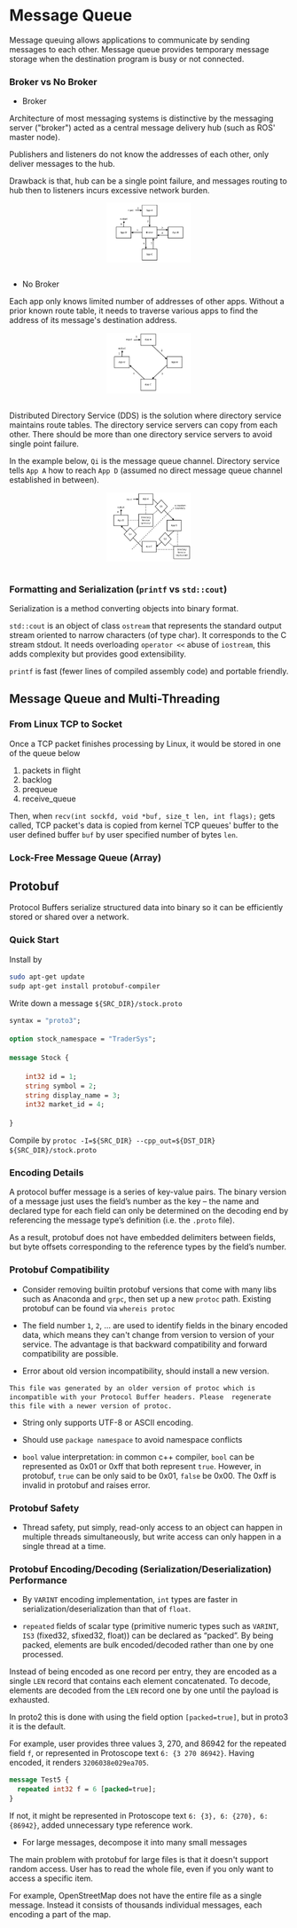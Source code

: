 # Message Queue

Message queuing allows applications to communicate by sending messages to each other. 
Message queue provides temporary message storage when the destination program is busy or not connected.

### Broker vs No Broker

* Broker

Architecture of most messaging systems is distinctive by the messaging server ("broker") acted as a central message delivery hub (such as ROS' master node).

Publishers and listeners do not know the addresses of each other, only deliver messages to the hub.

Drawback is that, hub can be a single point failure, and messages routing to hub then to listeners incurs excessive network burden.

<div style="display: flex; justify-content: center;">
      <img src="imgs/broker_mq.png" width="30%" height="30%" alt="broker_mq" />
</div>
</br>

* No Broker

Each app only knows limited number of addresses of other apps.
Without a prior known route table, it needs to traverse various apps to find the address of its message's destination address.

<div style="display: flex; justify-content: center;">
      <img src="imgs/raw_no_broker.png" width="30%" height="30%" alt="raw_no_broker" />
</div>
</br>

Distributed Directory Service (DDS) is the solution where directory service maintains route tables.
The directory service servers can copy from each other.
There should be more than one directory service servers to avoid single point failure.

In the example below, `Qi` is the message queue channel.
Directory service tells `App A` how to reach `App D` (assumed no direct message queue channel established in between).
<div style="display: flex; justify-content: center;">
      <img src="imgs/dds_no_broker.png" width="30%" height="30%" alt="dds_no_broker" />
</div>
</br>

### Formatting and Serialization (`printf` vs `std::cout`)

Serialization is a method converting objects into binary format.

`std::cout` is an object of class `ostream` that represents the standard output stream oriented to narrow characters (of type char). 
It corresponds to the C stream stdout.
It needs overloading `operator <<` abuse of `iostream`, this adds complexity but provides good extensibility.

`printf` is fast (fewer lines of compiled assembly code) and portable friendly.

## Message Queue and Multi-Threading

### From Linux TCP to Socket

Once a TCP packet finishes processing by Linux, it would be stored in one of the queue below
1. packets in flight
2. backlog
3. prequeue
4. receive_queue

Then, when `recv(int sockfd, void *buf, size_t len, int flags);` gets called, 
TCP packet's data is copied from kernel TCP queues' buffer to the user defined buffer `buf` by user specified number  of bytes `len`.

### Lock-Free Message Queue (Array)


## Protobuf

Protocol Buffers serialize structured data into binary so it can be efficiently stored or shared over a network. 

### Quick Start

Install by
```bash
sudo apt-get update
sudp apt-get install protobuf-compiler
```

Write down a message `${SRC_DIR}/stock.proto`
```proto
syntax = "proto3";

option stock_namespace = "TraderSys";

message Stock {

    int32 id = 1;
    string symbol = 2;
    string display_name = 3;
    int32 market_id = 4;

}
```

Compile by `protoc -I=${SRC_DIR} --cpp_out=${DST_DIR} ${SRC_DIR}/stock.proto`

### Encoding Details

A protocol buffer message is a series of key-value pairs. 
The binary version of a message just uses the field’s number as the key – the name and declared type for each field can only be determined on the decoding end by referencing the message type’s definition (i.e. the `.proto` file).

As a result, protobuf does not have embedded delimiters between fields, but byte offsets corresponding to the reference types by the field’s number.

### Protobuf Compatibility

* Consider removing builtin protobuf versions that come with many libs such as Anaconda and `grpc`, then set up a new `protoc` path.
Existing protobuf can be found via `whereis protoc`

* The field number `1`, `2`, ... are used to identify fields in the binary encoded data, which means they can't change from version to version of your service. The advantage is that backward compatibility and forward compatibility are possible. 

* Error about old version incompatibility, should install a new version.
```
This file was generated by an older version of protoc which is incompatible with your Protocol Buffer headers. Please  regenerate this file with a newer version of protoc.
```

* String only supports UTF-8 or ASCII encoding.

* Should use `package namespace` to avoid namespace conflicts

* `bool` value interpretation: in common c++ compiler, `bool` can be represented as 0x01 or 0xff that both represent `true`.
However, in protobuf, `true` can be only said to be 0x01, `false` be 0x00.
The 0xff is invalid in protobuf and raises error.

### Protobuf Safety

* Thread safety, put simply, read-only access to an object can happen in multiple threads simultaneously, but write access can only happen in a single thread at a time.

### Protobuf Encoding/Decoding (Serialization/Deserialization) Performance

* By `VARINT` encoding implementation, `int` types are faster in serialization/deserialization than that of `float`.

* `repeated` fields of scalar type (primitive numeric types such as `VARINT`, `IS3` (fixed32, sfixed32, float)) can be declared as “packed”.
By being packed, elements are bulk encoded/decoded rather than one by one processed.

Instead of being encoded as one record per entry, they are encoded as a single `LEN` record that contains each element concatenated. 
To decode, elements are decoded from the `LEN` record one by one until the payload is exhausted. 

In proto2 this is done with using the field option `[packed=true]`, but in proto3 it is the default. 

For example, user provides three values $3$, $270$, and $86942$ for the repeated field `f`, or represented in Protoscope text `6: {3 270 86942}`.
Having encoded, it renders `3206038e029ea705`.
```protobuf
message Test5 {
  repeated int32 f = 6 [packed=true];
}
```

If not, it might be represented in Protoscope text `6: {3}, 6: {270}, 6: {86942}`, added unnecessary type reference work.

* For large messages, decompose it into many small messages

The main problem with protobuf for large files is that it doesn't support random access. 
User has to read the whole file, even if you only want to access a specific item. 

For example, OpenStreetMap does not have the entire file as a single message. Instead it consists of thousands individual messages, each encoding a part of the map. 